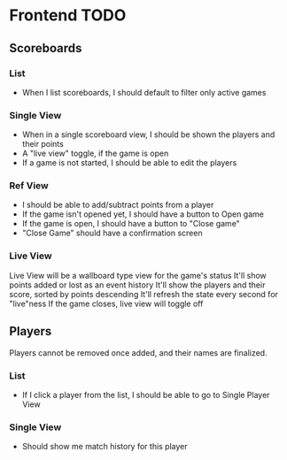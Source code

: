 # Frontend TODO

## Scoreboards

### List
* When I list scoreboards, I should default to filter only active games

### Single View
* When in a single scoreboard view, I should be shown the players and their points
* A "live view" toggle, if the game is open
* If a game is not started, I should be able to edit the players

### Ref View
* I should be able to add/subtract points from a player
* If the game isn't opened yet, I should have a button to Open game
* If the game is open, I should have a button to "Close game"
* "Close Game" should have a confirmation screen

### Live View
Live View will be a wallboard type view for the game's status
It'll show points added or lost as an event history
It'll show the players and their score, sorted by points descending
It'll refresh the state every second for "live"ness
If the game closes, live view will toggle off

## Players
Players cannot be removed once added, and their names are finalized.

### List
* If I click a player from the list, I should be able to go to Single Player View

### Single View
* Should show me match history for this player

